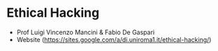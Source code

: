 # Ethical Hacking

- Prof Luigi Vincenzo Mancini & Fabio De Gaspari
- Website (https://sites.google.com/a/di.uniroma1.it/ethical-hacking/)
